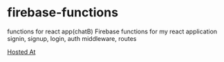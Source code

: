 # firebase-functions
functions for react app(chatB)
Firebase functions for my react application
signin, signup, login, auth middleware, routes

[Hosted At](https://chatterb-b5f90.web.app/)
